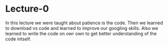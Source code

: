 # Lecture-0
In this lecture we were taught about patience is the code. 
Then we learned to download vs code and learned to improve our googling skills.
Also we learned to write the code on owr own to get better understanding of the code intself.
